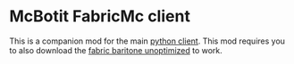 # McBotit FabricMc client
This is a companion mod for the main [python client](https://github.com/HeronErin/McBotItPython). This mod requires you to also download the [fabric baritone unoptimized](https://github.com/cabaletta/baritone/releases/download/v1.9.3/baritone-unoptimized-fabric-1.9.3.jar) to work. 